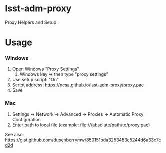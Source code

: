 # lsst-adm-proxy
Proxy Helpers and Setup

# Usage
### Windows
1. Open Windows "Proxy Settings"
   1. Windows key → then type "proxy settings"
1. Use setup script: "On"
1. Script address: https://ncsa.github.io/lsst-adm-proxy/proxy.pac
1. Save


### Mac
1. Settings → Network → Advanced → Proxies → Automatic Proxy Configuration
1. Enter path to local file (example: file:///absolute/path/to/proxy.pac)

See also: https://gist.github.com/dusenberrymw/850151bda3253453e5244d6a33c7cd2d
